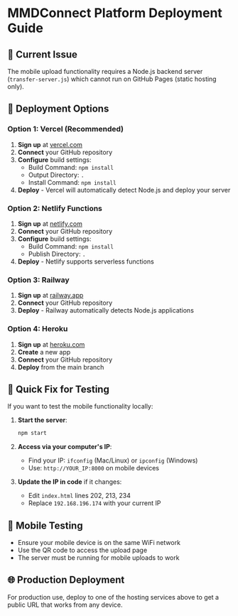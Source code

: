 # MMDConnect Platform Deployment Guide

## 🚨 Current Issue
The mobile upload functionality requires a Node.js backend server (`transfer-server.js`) which cannot run on GitHub Pages (static hosting only).

## 🚀 Deployment Options

### Option 1: Vercel (Recommended)
1. **Sign up** at [vercel.com](https://vercel.com)
2. **Connect** your GitHub repository
3. **Configure** build settings:
   - Build Command: `npm install`
   - Output Directory: `.`
   - Install Command: `npm install`
4. **Deploy** - Vercel will automatically detect Node.js and deploy your server

### Option 2: Netlify Functions
1. **Sign up** at [netlify.com](https://netlify.com)
2. **Connect** your GitHub repository
3. **Configure** build settings:
   - Build Command: `npm install`
   - Publish Directory: `.`
4. **Deploy** - Netlify supports serverless functions

### Option 3: Railway
1. **Sign up** at [railway.app](https://railway.app)
2. **Connect** your GitHub repository
3. **Deploy** - Railway automatically detects Node.js applications

### Option 4: Heroku
1. **Sign up** at [heroku.com](https://heroku.com)
2. **Create** a new app
3. **Connect** your GitHub repository
4. **Deploy** from the main branch

## 🔧 Quick Fix for Testing

If you want to test the mobile functionality locally:

1. **Start the server**:
   ```bash
   npm start
   ```

2. **Access via your computer's IP**:
   - Find your IP: `ifconfig` (Mac/Linux) or `ipconfig` (Windows)
   - Use: `http://YOUR_IP:8000` on mobile devices

3. **Update the IP in code** if it changes:
   - Edit `index.html` lines 202, 213, 234
   - Replace `192.168.196.174` with your current IP

## 📱 Mobile Testing
- Ensure your mobile device is on the same WiFi network
- Use the QR code to access the upload page
- The server must be running for mobile uploads to work

## 🌐 Production Deployment
For production use, deploy to one of the hosting services above to get a public URL that works from any device.
